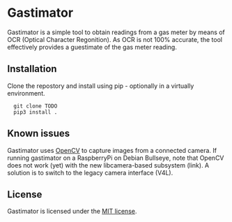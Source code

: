 # Gastimator

Gastimator is a simple tool to obtain readings from a gas meter by means of OCR (Optical Character Regonition). As OCR is not 100% accurate, the tool effectively provides a guestimate of the gas meter reading.

## Installation

Clone the repostory and install using pip - optionally in a virtually environment.

```
  git clone TODO
  pip3 install .
```

## Known issues

Gastimator uses [OpenCV](https://opencv.org/) to capture images from a connected camera. If running gastimator on a RaspberryPi on Debian Bullseye, note that OpenCV does not work (yet) with the new libcamera-based subsystem (link). A solution is to switch to the legacy camera interface (V4L).

## License
Gastimator is licensed under the [MIT license](https://spdx.org/licenses/MIT.html).
